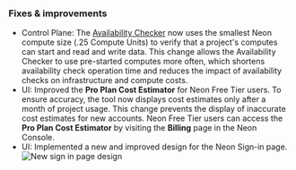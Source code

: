 ### Fixes & improvements

- Control Plane: The [Availability Checker](/docs/reference/glossary#availability-checker) now uses the smallest Neon compute size (.25 Compute Units) to verify that a project's computes can start and read and write data. This change allows the Availability Checker to use pre-started computes more often, which shortens availability check operation time and reduces the impact of availability checks on infrastructure and compute costs.
- UI: Improved the **Pro Plan Cost Estimator** for Neon Free Tier users. To ensure accuracy, the tool now displays cost estimates only after a month of project usage. This change prevents the display of inaccurate cost estimates for new accounts. Neon Free Tier users can access the **Pro Plan Cost Estimator** by visiting the **Billing** page in the Neon Console.
- UI: Implemented a new and improved design for the Neon Sign-in page.
  ![New sign in page design](/docs/relnotes/sign_in_page.png)
